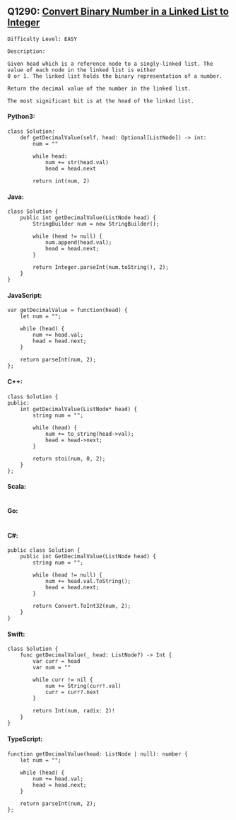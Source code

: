 ## Q1290: [Convert Binary Number in a Linked List to Integer](https://leetcode.com/problems/convert-binary-number-in-a-linked-list-to-integer/)

```
Difficulty Level: EASY
```

```
Description:

Given head which is a reference node to a singly-linked list. The value of each node in the linked list is either
0 or 1. The linked list holds the binary representation of a number.

Return the decimal value of the number in the linked list.

The most significant bit is at the head of the linked list.
```

#### Python3:

```
class Solution:
    def getDecimalValue(self, head: Optional[ListNode]) -> int:
        num = ""
        
        while head:
            num += str(head.val)
            head = head.next
        
        return int(num, 2)
```

#### Java:

```
class Solution {
    public int getDecimalValue(ListNode head) {
        StringBuilder num = new StringBuilder();

        while (head != null) {
            num.append(head.val);
            head = head.next;
        }

        return Integer.parseInt(num.toString(), 2);
    }
}
```

#### JavaScript:

```
var getDecimalValue = function(head) {
    let num = "";

    while (head) {
        num += head.val;
        head = head.next;
    }

    return parseInt(num, 2);
};
```

#### C++:

```
class Solution {
public:
    int getDecimalValue(ListNode* head) {
        string num = "";

        while (head) {
            num += to_string(head->val);
            head = head->next;
        }

        return stoi(num, 0, 2);
    }
};
```

#### Scala:

```

```

#### Go:

```

```

#### C#:

```
public class Solution {
    public int GetDecimalValue(ListNode head) {
        string num = "";

        while (head != null) {
            num += head.val.ToString();
            head = head.next;
        }

        return Convert.ToInt32(num, 2);
    }
}
```

#### Swift:

```
class Solution {
    func getDecimalValue(_ head: ListNode?) -> Int {
        var curr = head
        var num = ""

        while curr != nil {
            num += String(curr!.val)
            curr = curr?.next
        }

        return Int(num, radix: 2)!
    }
}
```

#### TypeScript:

```
function getDecimalValue(head: ListNode | null): number {
    let num = "";

    while (head) {
        num += head.val;
        head = head.next;
    }

    return parseInt(num, 2);
};
```